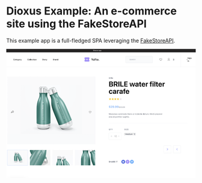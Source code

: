 # Dioxus Example: An e-commerce site using the FakeStoreAPI

This example app is a full-fledged SPA leveraging the [FakeStoreAPI](https://fakestoreapi.com).



![Demo Image](demo.png)
